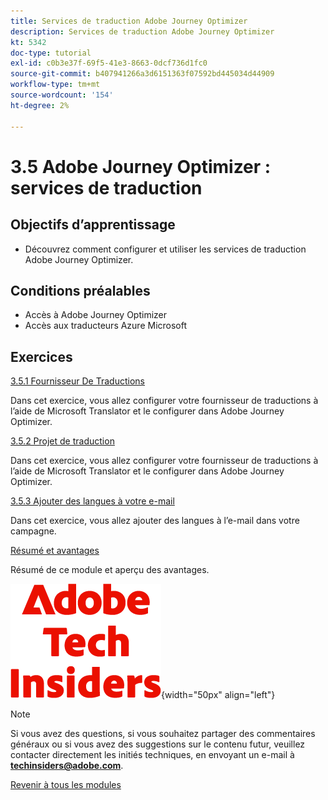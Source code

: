 ```yaml
---
title: Services de traduction Adobe Journey Optimizer
description: Services de traduction Adobe Journey Optimizer
kt: 5342
doc-type: tutorial
exl-id: c0b3e37f-69f5-41e3-8663-0dcf736d1fc0
source-git-commit: b407941266a3d6151363f07592bd445034d44909
workflow-type: tm+mt
source-wordcount: '154'
ht-degree: 2%

---
```


# 3.5 Adobe Journey Optimizer : services de traduction

## Objectifs d’apprentissage

- Découvrez comment configurer et utiliser les services de traduction Adobe Journey Optimizer.

## Conditions préalables

- Accès à Adobe Journey Optimizer
- Accès aux traducteurs Azure Microsoft

## Exercices

[3.5.1 Fournisseur De Traductions](./ex1.md)

Dans cet exercice, vous allez configurer votre fournisseur de traductions à l’aide de Microsoft Translator et le configurer dans Adobe Journey Optimizer.

[3.5.2 Projet de traduction](./ex2.md)

Dans cet exercice, vous allez configurer votre fournisseur de traductions à l’aide de Microsoft Translator et le configurer dans Adobe Journey Optimizer.

[3.5.3 Ajouter des langues à votre e-mail](./ex3.md)

Dans cet exercice, vous allez ajouter des langues à l’e-mail dans votre campagne.

[Résumé et avantages](./summary.md)

Résumé de ce module et aperçu des avantages.

![Insiders de la technologie ](./../../../../assets/images/techinsiders.png){width="50px" align="left"}

>[!NOTE]
>
>Si vous avez des questions, si vous souhaitez partager des commentaires généraux ou si vous avez des suggestions sur le contenu futur, veuillez contacter directement les initiés techniques, en envoyant un e-mail à **techinsiders@adobe.com**.

[Revenir à tous les modules](./../../../../overview.md)
